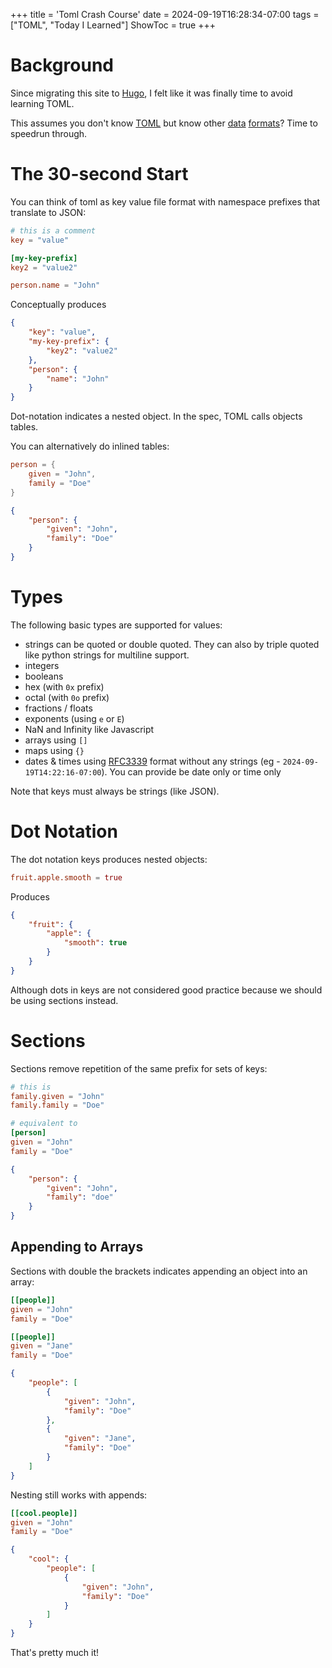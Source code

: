 +++
title = 'Toml Crash Course'
date = 2024-09-19T16:28:34-07:00
tags = ["TOML", "Today I Learned"]
ShowToc = true
+++

# Background

Since migrating this site to [Hugo][hugo], I felt like it was finally time to
avoid learning TOML.

This assumes you don't know [TOML][toml] but know other [data][json]
[formats][yaml]? Time to speedrun through.

# The 30-second Start

You can think of toml as key value file format with namespace prefixes that
translate to JSON:

```toml
# this is a comment
key = "value"

[my-key-prefix]
key2 = "value2"

person.name = "John"
```

Conceptually produces

```json
{
	"key": "value",
	"my-key-prefix": {
		"key2": "value2"
	},
	"person": {
		"name": "John"
	}
}
```

Dot-notation indicates a nested object. In the spec, TOML calls objects tables.

You can alternatively do inlined tables:

```toml
person = {
	given = "John",
	family = "Doe"
}
```

```json
{
	"person": {
		"given": "John",
		"family": "Doe"
	}
}
```

# Types

The following basic types are supported for values:

- strings can be quoted or double quoted. They can also by triple quoted like
  python strings for multiline support.
- integers
- booleans
- hex (with `0x` prefix)
- octal (with `0o` prefix)
- fractions / floats
- exponents (using `e` or `E`)
- NaN and Infinity like Javascript
- arrays using `[]`
- maps using `{}`
- dates & times using [RFC3339] format without any strings (eg -
  `2024-09-19T14:22:16-07:00`). You can provide be date only or time only

Note that keys must always be strings (like JSON).

# Dot Notation

The dot notation keys produces nested objects:

```toml
fruit.apple.smooth = true
```

Produces

```json
{
	"fruit": {
		"apple": {
			"smooth": true
		}
	}
}
```

Although dots in keys are not considered good practice because we should be
using sections instead.

# Sections

Sections remove repetition of the same prefix for sets of keys:

```toml
# this is
family.given = "John"
family.family = "Doe"

# equivalent to
[person]
given = "John"
family = "Doe"
```

```json
{
	"person": {
		"given": "John",
		"family": "doe"
	}
}
```

## Appending to Arrays

Sections with double the brackets indicates appending an object into an array:

```toml
[[people]]
given = "John"
family = "Doe"

[[people]]
given = "Jane"
family = "Doe"
```

```json
{
	"people": [
		{
			"given": "John",
			"family": "Doe"
		},
		{
			"given": "Jane",
			"family": "Doe"
		}
	]
}
```

Nesting still works with appends:

```toml
[[cool.people]]
given = "John"
family = "Doe"
```

```json
{
	"cool": {
		"people": [
			{
				"given": "John",
				"family": "Doe"
			}
		]
	}
}
```

That's pretty much it!

[hugo]: https://gohugo.io/
[toml]: https://toml.io/
[json]: https://www.json.org/
[yaml]: https://yaml.org/
[RFC3339]: https://tools.ietf.org/html/rfc3339
